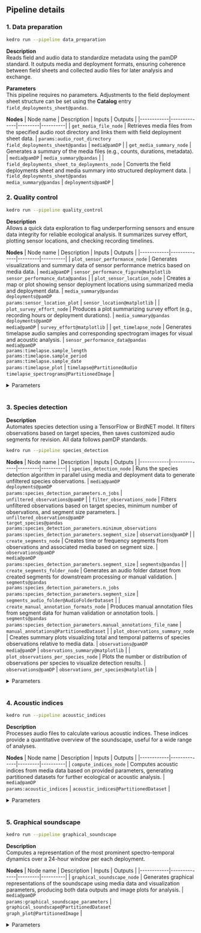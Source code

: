 ## Pipeline details

### 1. Data preparation

```bash
kedro run --pipeline data_preparation
```

**Description**<br>
Reads field and audio data to standardize metadata using the pamDP standard. It outputs media and deployment formats, ensuring coherence between field sheets and collected audio files for later analysis and exchange.

**Parameters**<br>
This pipeline requires no parameters. Adjustments to the field deployment sheet structure can be set using the **Catalog** entry `field_deployments_sheet@pandas`.

**Nodes**
| Node name | Description | Inputs | Outputs |
|------------|--------------|---------|----------|
| `get_media_file_node` | Retrieves media files from the specified audio root directory and links them with field deployment sheet data. | `params:audio_root_directory`<br>`field_deployments_sheet@pandas` | `media@pamDP` |
| `get_media_summary_node` | Generates a summary of the media files (e.g., counts, durations, metadata). | `media@pamDP` | `media_summary@pandas` |
| `field_deployments_sheet_to_deployments_node` | Converts the field deployments sheet and media summary into structured deployment data. | `field_deployments_sheet@pandas`<br>`media_summary@pandas` | `deployments@pamDP` |

### 2. Quality control

```bash
kedro run --pipeline quality_control
```

**Description**<br>
Allows a quick data exploration to flag underperforming sensors and ensure data integrity for reliable ecological analysis. It summarizes survey effort, plotting sensor locations, and checking recording timelines.

**Nodes**
| Node name | Description | Inputs | Outputs |
|------------|--------------|---------|----------|
| `plot_sensor_performance_node` | Generates visualizations and summary data of sensor performance metrics based on media data. | `media@pamDP` | `sensor_performance_figure@matplotlib`<br>`sensor_performance_data@pandas` |
| `plot_sensor_location_node` | Creates a map or plot showing sensor deployment locations using summarized media and deployment data. | `media_summary@pandas`<br>`deployments@pamDP`<br>`params:sensor_location_plot` | `sensor_location@matplotlib` |
| `plot_survey_effort_node` | Produces a plot summarizing survey effort (e.g., recording hours or deployment durations). | `media_summary@pandas`<br>`deployments@pamDP`<br>`media@pamDP` | `survey_effort@matplotlib` |
| `get_timelapse_node` | Generates timelapse audio samples and corresponding spectrogram images for visual and acoustic analysis. | `sensor_performance_data@pandas`<br>`media@pamDP`<br>`params:timelapse.sample_length`<br>`params:timelapse.sample_period`<br>`params:timelapse.sample_date`<br>`params:timelapse_plot` | `timelapse@PartitionedAudio`<br>`timelapse_spectrograms@PartitionedImage` |

<details>
<summary>Parameters</summary>

| Group | Name | Description | Default Value |
|--------|------|--------------|----------------|
| `sensor_location_plot` | `fig_height` | Figure height (in inches) | `8` |
| `sensor_location_plot` | `fig_width` | Figure width (in inches) | `8` |
| `sensor_location_plot` | `marker_size` | Size of the location markers | `40` |
| `sensor_location_plot` | `marker_color` | Color of the location markers | `'slateblue'` |
| `sensor_location_plot` | `text_size` | Size of the text annotations (if 0 or negative, no text is shown) | `9` |
| `sensor_location_plot` | `alpha` | Transparency level of the markers | `0.7` |
| `timelapse_plot` | `fig_height` | Figure height (in inches) | `4` |
| `timelapse_plot` | `fig_width` | Figure width (in inches) | `15` |
| `timelapse_plot` | `nperseg` | Number of data points per segment | `1024` |
| `timelapse_plot` | `noverlap` | Number of overlapping points | `512` |
| `timelapse_plot` | `flims` | Frequency limits (Hz) | `[0, 24000]` |
| `timelapse_plot` | `db_range` | Dynamic range in decibels | `90` |
| `timelapse_plot` | `colormap` | Colormap options: 'grey', 'viridis', 'plasma', 'inferno', 'cividis' | `'viridis'` |
| `timelapse` | `sample_length` | Length of each sample for timelapse (in seconds) | `5` |
| `timelapse` | `sample_period` | Time interval between samples (e.g., '30min') | `'30min'` |
| `timelapse` | `sample_date` | Specific date for timelapse (YYYY-MM-DD). If null, the date with the most data will be used. | `null` |
</details>
<br>

### 3. Species detection

**Description**<br>
Automates species detection using a TensorFlow or BirdNET model. It filters observations based on target species, then saves customized audio segments for revision. All data follows pamDP standards.

```bash
kedro run --pipeline species_detection
```
**Nodes**
| Node name | Description | Inputs | Outputs |
|------------|--------------|---------|----------|
| `species_detection_node` | Runs the species detection algorithm in parallel using media and deployment data to generate unfiltered species observations. | `media@pamDP`<br>`deployments@pamDP`<br>`params:species_detection_parameters.n_jobs` | `unfiltered_observations@pamDP` |
| `filter_observations_node` | Filters unfiltered observations based on target species, minimum number of observations, and segment size parameters. | `unfiltered_observations@pamDP`<br>`target_species@pandas`<br>`params:species_detection_parameters.minimum_observations`<br>`params:species_detection_parameters.segment_size` | `observations@pamDP` |
| `create_segments_node` | Creates time or frequency segments from observations and associated media based on segment size. | `observations@pamDP`<br>`media@pamDP`<br>`params:species_detection_parameters.segment_size` | `segments@pandas` |
| `create_segments_folder_node` | Generates an audio folder dataset from created segments for downstream processing or manual validation. | `segments@pandas`<br>`params:species_detection_parameters.n_jobs`<br>`params:species_detection_parameters.segment_size` | `segments_audio_folder@AudioFolderDataset` |
| `create_manual_annotation_formats_node` | Produces manual annotation files from segment data for human validation or annotation tools. | `segments@pandas`<br>`params:species_detection_parameters.manual_annotations_file_name` | `manual_annotations@PartitionedDataset` |
| `plot_observations_summary_node` | Creates summary plots visualizing total and temporal patterns of species observations relative to media data. | `observations@pamDP`<br>`media@pamDP` | `observations_summary@matplotlib` |
| `plot_observations_per_species_node` | Plots the number or distribution of observations per species to visualize detection results. | `observations@pamDP` | `observations_per_species@matplotlib` |

<details>
<summary>Parameters</summary>

| Group | Name | Description | Default Value |
|--------|------|--------------|----------------|
| `species_detection_parameters` | `n_jobs` | Number of cores used in parallelization. `-1` forces the use of all available cores. | `-1` |
| `species_detection_parameters` | `minimum_observations` | Minimum number of detections required for a species to be included in the observations format. | `20` |
| `species_detection_parameters` | `segment_size` | Number of sample segments generated per species. | `20` |
| `species_detection_parameters` | `manual_annotations_file_name` | Prefix for manual annotation files, formatted as `{manual_annotations_file_name}_{species}`. | `'species_manual_annotations'` |

</details>
<br>


### 4. Acoustic indices

```bash
kedro run --pipeline acoustic_indices
```

**Description**<br>
Processes audio files to calculate various acoustic indices. These indices provide a quantitative overview of the soundscape, useful for a wide range of analyses.

**Nodes**
| Node name | Description | Inputs | Outputs |
|------------|--------------|---------|----------|
| `compute_indices_node` | Computes acoustic indices from media data based on provided parameters, generating partitioned datasets for further ecological or acoustic analysis. | `media@pamDP`<br>`params:acoustic_indices` | `acoustic_indices@PartitionedDataset` |

<details>
<summary>Parameters</summary>

| Group | Name | Description | Default Value |
|--------|------|--------------|----------------|
| `acoustic_indices.preprocess` | `nperseg` | Length of each segment for FFT during preprocessing. | `1024` |
| `acoustic_indices.preprocess` | `noverlap` | Number of points to overlap between FFT segments. | `0` |
| `acoustic_indices.preprocess` | `target_fs` | Sampling rate for acoustic index analysis. | `48000` |
| `acoustic_indices.preprocess` | `filter_type` | Type of filter applied to the audio signal (e.g., bandpass). | `bandpass` |
| `acoustic_indices.preprocess` | `filter_cut` | Frequency cutoff range for the filter in Hz. | `[300, 16000]` |
| `acoustic_indices.preprocess` | `filter_order` | Filter order defining the steepness of the filter roll-off. | `3` |
| `acoustic_indices.indices_settings.ACI` | — | Acoustic Complexity Index (no additional parameters). | — |
| `acoustic_indices.indices_settings.ADI` | `fmin` | Minimum frequency (Hz) for index calculation. | `0` |
| `acoustic_indices.indices_settings.ADI` | `fmax` | Maximum frequency (Hz) for index calculation. | `24000` |
| `acoustic_indices.indices_settings.ADI` | `bin_step` | Frequency bin width (Hz) used in analysis. | `1000` |
| `acoustic_indices.indices_settings.ADI` | `index` | Diversity index type used (e.g., shannon). | `shannon` |
| `acoustic_indices.indices_settings.ADI` | `dB_threshold` | Threshold level (in dB) for inclusion in the index computation. | `-40` |
| `acoustic_indices.indices_settings.BI` | `flim` | Frequency range (Hz) for BI index computation. | `[2000, 11000]` |
| `acoustic_indices.indices_settings.Hf` | — | Spectral entropy in the frequency domain (no parameters). | — |
| `acoustic_indices.indices_settings.Ht` | — | Temporal entropy index (no parameters). | — |
| `acoustic_indices.indices_settings.H` | — | Overall acoustic entropy combining temporal and spectral dimensions (no parameters). | — |
| `acoustic_indices.indices_settings.NDSI` | `flim_bioPh` | Frequency range (Hz) for biophony band. | `[2000, 20000]` |
| `acoustic_indices.indices_settings.NDSI` | `flim_antroPh` | Frequency range (Hz) for anthrophony band. | `[0, 2000]` |
| `acoustic_indices.indices_settings.NP` | `mode` | Peak detection mode used (e.g., linear). | `linear` |
| `acoustic_indices.indices_settings.NP` | `min_peak_val` | Minimum amplitude threshold for peaks. | `0` |
| `acoustic_indices.indices_settings.NP` | `min_freq_dist` | Minimum frequency distance (Hz) between detected peaks. | `100` |
| `acoustic_indices.indices_settings.NP` | `slopes` | Slope values for spectral peak analysis (if applicable). | `null` |
| `acoustic_indices.indices_settings.NP` | `prominence` | Minimum prominence value for peak detection. | `1e-6` |
| `acoustic_indices.indices_settings.RMS` | — | Root Mean Square energy index (no parameters). | — |
| `acoustic_indices.indices_settings.SC` | `dB_threshold` | Threshold level (in dB) for spectral cover index computation. | `-70` |
| `acoustic_indices.indices_settings.SC` | `flim_LF` | Frequency range (Hz) for low-frequency band. | `[1000, 20000]` |
| `acoustic_indices.execution` | `n_jobs` | Number of CPU cores used for parallel processing. `-1` uses all available cores. | `-1` |
</details>
<br>


### 5. Graphical soundscape

```bash
kedro run --pipeline graphical_soundscape
```

**Description**<br>
Computes a representation of the most prominent spectro-temporal dynamics over a 24-hour window per each deployment.

**Nodes**
| Node name | Description | Inputs | Outputs |
|------------|--------------|---------|----------|
| `graphical_soundscape_node` | Generates graphical representations of the soundscape using media data and visualization parameters, producing both data outputs and image plots for analysis. | `media@pamDP`<br>`params:graphical_soundscape_parameters` | `graphical_soundscape@PartitionedDataset`<br>`graph_plot@PartitionedImage` |

<details>
<summary>Parameters</summary>

| Group | Name | Description | Default Value |
|--------|------|--------------|----------------|
| `graphical_soundscape_parameters` | `target_fs` | Target sampling frequency used when processing audio data. | `48000` |
| `graphical_soundscape_parameters` | `nperseg` | Window size used to compute the spectrogram. | `256` |
| `graphical_soundscape_parameters` | `noverlap` | Overlap between consecutive windows in the spectrogram computation. | `0` |
| `graphical_soundscape_parameters` | `db_range` | Dynamic range in decibels for spectrogram visualization. | `80` |
| `graphical_soundscape_parameters` | `min_distance` | Minimum distance between detected peaks in the spectrogram. | `5` |
| `graphical_soundscape_parameters` | `threshold_abs` | Absolute threshold (in dB) for peak detection. | `-55` |
| `graphical_soundscape_parameters` | `n_jobs` | Number of CPU cores used for parallelization. `-1` uses all available cores. | `-1` |

</details>
<br>